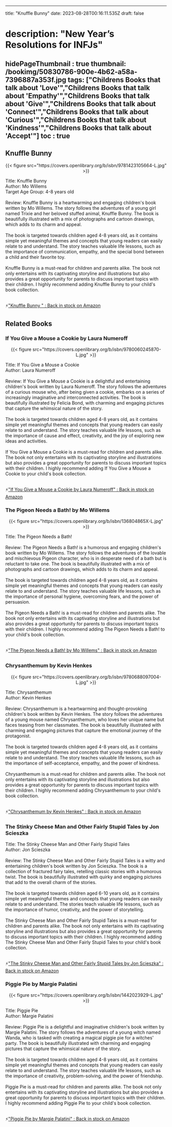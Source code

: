 
---
title: "Knuffle Bunny"
date: 2023-08-28T00:16:11.535Z
draft: false
# description: "New Year’s Resolutions for INFJs"
hidePageThumbnail : true
thumbnail: /bookimg/50830786-900e-4b62-a58a-7396887a353f.jpg
tags: ["Childrens Books that talk about 'Love'","Childrens Books that talk about 'Empathy'","Childrens Books that talk about 'Give'","Childrens Books that talk about 'Connect'","Childrens Books that talk about 'Curious'","Childrens Books that talk about 'Kindness'","Childrens Books that talk about 'Accept'"]
toc : true
---
## Knuffle Bunny 

<center>
{{< figure src="https://covers.openlibrary.org/b/isbn/9781423105664-L.jpg" >}}
</center>

Title: Knuffle Bunny</br>
Author: Mo Willems</br>
Target Age Group: 4-8 years old</br></br>
Review: Knuffle Bunny is a heartwarming and engaging children's book written by Mo Willems. The story follows the adventures of a young girl named Trixie and her beloved stuffed animal, Knuffle Bunny. The book is beautifully illustrated with a mix of photographs and cartoon drawings, which adds to its charm and appeal.</br></br>
The book is targeted towards children aged 4-8 years old, as it contains simple yet meaningful themes and concepts that young readers can easily relate to and understand. The story teaches valuable life lessons, such as the importance of communication, empathy, and the special bond between a child and their favorite toy.</br></br>
Knuffle Bunny is a must-read for children and parents alike. The book not only entertains with its captivating storyline and illustrations but also provides a great opportunity for parents to discuss important topics with their children. I highly recommend adding Knuffle Bunny to your child's book collection.</br></br>

<p>⚡<a id="aflink" href="https://www.amazon.com/gp/search?ie=UTF8&tag=klayu00-20&linkCode=ur2&linkId=6639bed89a8ad8dd2705e40644eb43d3&camp=1789&creative=9325&index=books&keywords=Knuffle Bunny " class="one" target="_blank" title='"Knuffle Bunny " : Back in stock on Amazon'>"Knuffle Bunny " : Back in stock on Amazon</a></p>

## Related Books
### If You Give a Mouse a Cookie by Laura Numeroff
<center>
{{< figure src="https://covers.openlibrary.org/b/isbn/9780060245870-L.jpg" >}}
</center>

Title: If You Give a Mouse a Cookie</br>
Author: Laura Numeroff</br></br>
Review: If You Give a Mouse a Cookie is a delightful and entertaining children's book written by Laura Numeroff. The story follows the adventures of a curious mouse who, after being given a cookie, embarks on a series of increasingly imaginative and interconnected activities. The book is beautifully illustrated by Felicia Bond, with charming and engaging pictures that capture the whimsical nature of the story.</br></br>
The book is targeted towards children aged 4-8 years old, as it contains simple yet meaningful themes and concepts that young readers can easily relate to and understand. The story teaches valuable life lessons, such as the importance of cause and effect, creativity, and the joy of exploring new ideas and activities.</br></br>
If You Give a Mouse a Cookie is a must-read for children and parents alike. The book not only entertains with its captivating storyline and illustrations but also provides a great opportunity for parents to discuss important topics with their children. I highly recommend adding If You Give a Mouse a Cookie to your child's book collection.</br></br>

<p>⚡<a id="aflink" href="https://www.amazon.com/gp/search?ie=UTF8&tag=klayu00-20&linkCode=ur2&linkId=6639bed89a8ad8dd2705e40644eb43d3&camp=1789&creative=9325&index=books&keywords=If You Give a Mouse a Cookie by Laura Numeroff" class="one" target="_blank" title='"If You Give a Mouse a Cookie by Laura Numeroff" : Back in stock on Amazon'>"If You Give a Mouse a Cookie by Laura Numeroff" : Back in stock on Amazon</a></p>

### The Pigeon Needs a Bath! by Mo Willems
<center>
{{< figure src="https://covers.openlibrary.org/b/isbn/136804865X-L.jpg" >}}
</center>

Title: The Pigeon Needs a Bath!</br></br>
Review: The Pigeon Needs a Bath! is a humorous and engaging children's book written by Mo Willems. The story follows the adventures of the lovable and mischievous Pigeon character, who is in desperate need of a bath but is reluctant to take one. The book is beautifully illustrated with a mix of photographs and cartoon drawings, which adds to its charm and appeal.</br></br>
The book is targeted towards children aged 4-8 years old, as it contains simple yet meaningful themes and concepts that young readers can easily relate to and understand. The story teaches valuable life lessons, such as the importance of personal hygiene, overcoming fears, and the power of persuasion.</br></br>
The Pigeon Needs a Bath! is a must-read for children and parents alike. The book not only entertains with its captivating storyline and illustrations but also provides a great opportunity for parents to discuss important topics with their children. I highly recommend adding The Pigeon Needs a Bath! to your child's book collection.</br></br>

<p>⚡<a id="aflink" href="https://www.amazon.com/gp/search?ie=UTF8&tag=klayu00-20&linkCode=ur2&linkId=6639bed89a8ad8dd2705e40644eb43d3&camp=1789&creative=9325&index=books&keywords=The Pigeon Needs a Bath! by Mo Willems" class="one" target="_blank" title='"The Pigeon Needs a Bath! by Mo Willems" : Back in stock on Amazon'>"The Pigeon Needs a Bath! by Mo Willems" : Back in stock on Amazon</a></p>

### Chrysanthemum by Kevin Henkes
<center>
{{< figure src="https://covers.openlibrary.org/b/isbn/9780688097004-L.jpg" >}}
</center>

Title: Chrysanthemum</br>
Author: Kevin Henkes</br></br>
Review: Chrysanthemum is a heartwarming and thought-provoking children's book written by Kevin Henkes. The story follows the adventures of a young mouse named Chrysanthemum, who loves her unique name but faces teasing from her classmates. The book is beautifully illustrated with charming and engaging pictures that capture the emotional journey of the protagonist.</br></br>
The book is targeted towards children aged 4-8 years old, as it contains simple yet meaningful themes and concepts that young readers can easily relate to and understand. The story teaches valuable life lessons, such as the importance of self-acceptance, empathy, and the power of kindness.</br></br>
Chrysanthemum is a must-read for children and parents alike. The book not only entertains with its captivating storyline and illustrations but also provides a great opportunity for parents to discuss important topics with their children. I highly recommend adding Chrysanthemum to your child's book collection.</br></br>

<p>⚡<a id="aflink" href="https://www.amazon.com/gp/search?ie=UTF8&tag=klayu00-20&linkCode=ur2&linkId=6639bed89a8ad8dd2705e40644eb43d3&camp=1789&creative=9325&index=books&keywords=Chrysanthemum by Kevin Henkes" class="one" target="_blank" title='"Chrysanthemum by Kevin Henkes" : Back in stock on Amazon'>"Chrysanthemum by Kevin Henkes" : Back in stock on Amazon</a></p>

### The Stinky Cheese Man and Other Fairly Stupid Tales by Jon Scieszka
Title: The Stinky Cheese Man and Other Fairly Stupid Tales</br>
Author: Jon Scieszka</br></br>
Review: The Stinky Cheese Man and Other Fairly Stupid Tales is a witty and entertaining children's book written by Jon Scieszka. The book is a collection of fractured fairy tales, retelling classic stories with a humorous twist. The book is beautifully illustrated with quirky and engaging pictures that add to the overall charm of the stories.</br></br>
The book is targeted towards children aged 6-10 years old, as it contains simple yet meaningful themes and concepts that young readers can easily relate to and understand. The stories teach valuable life lessons, such as the importance of humor, creativity, and the power of storytelling.</br></br>
The Stinky Cheese Man and Other Fairly Stupid Tales is a must-read for children and parents alike. The book not only entertains with its captivating storyline and illustrations but also provides a great opportunity for parents to discuss important topics with their children. I highly recommend adding The Stinky Cheese Man and Other Fairly Stupid Tales to your child's book collection.</br></br>

<p>⚡<a id="aflink" href="https://www.amazon.com/gp/search?ie=UTF8&tag=klayu00-20&linkCode=ur2&linkId=6639bed89a8ad8dd2705e40644eb43d3&camp=1789&creative=9325&index=books&keywords=The Stinky Cheese Man and Other Fairly Stupid Tales by Jon Scieszka" class="one" target="_blank" title='"The Stinky Cheese Man and Other Fairly Stupid Tales by Jon Scieszka" : Back in stock on Amazon'>"The Stinky Cheese Man and Other Fairly Stupid Tales by Jon Scieszka" : Back in stock on Amazon</a></p>

### Piggie Pie by Margie Palatini
<center>
{{< figure src="https://covers.openlibrary.org/b/isbn/1442023929-L.jpg" >}}
</center>

Title: Piggie Pie</br>
Author: Margie Palatini</br></br>
Review: Piggie Pie is a delightful and imaginative children's book written by Margie Palatini. The story follows the adventures of a young witch named Wanda, who is tasked with creating a magical piggie pie for a witches' party. The book is beautifully illustrated with charming and engaging pictures that capture the whimsical nature of the story.</br></br>
The book is targeted towards children aged 4-8 years old, as it contains simple yet meaningful themes and concepts that young readers can easily relate to and understand. The story teaches valuable life lessons, such as the importance of creativity, problem-solving, and the power of friendship.</br></br>
Piggie Pie is a must-read for children and parents alike. The book not only entertains with its captivating storyline and illustrations but also provides a great opportunity for parents to discuss important topics with their children. I highly recommend adding Piggie Pie to your child's book collection.</br></br>

<p>⚡<a id="aflink" href="https://www.amazon.com/gp/search?ie=UTF8&tag=klayu00-20&linkCode=ur2&linkId=6639bed89a8ad8dd2705e40644eb43d3&camp=1789&creative=9325&index=books&keywords=Piggie Pie by Margie Palatini" class="one" target="_blank" title='"Piggie Pie by Margie Palatini" : Back in stock on Amazon'>"Piggie Pie by Margie Palatini" : Back in stock on Amazon</a></p>
